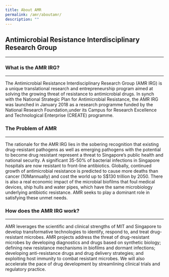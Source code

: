 ```yaml
---
title: About AMR
permalink: /amr/aboutamr/
description: ""
---
```

## Antimicrobial Resistance Interdisciplinary Research Group
-------------------------------------------------

### What is the AMR IRG?
--------------------

The Antimicrobial Resistance Interdisciplinary Research Group (AMR IRG) is a unique translational research and entrepreneurship program aimed at solving the growing threat of resistance to antimicrobial drugs. In synch with the National Strategic Plan for Antimicrobial Resistance, the AMR IRG was launched in January 2018 as a research programme funded by the National Research Foundation,under its Campus for Research Excellence and Technological Enterprise (CREATE) programme.

### The Problem of AMR
------------------

The rationale for the AMR IRG lies in the sobering recognition that existing drug-resistant pathogens as well as emerging pathogens with the potential to become drug resistant represent a threat to Singapore’s public health and national security. A significant 35-50% of bacterial infections in Singapore hospitals are now resistant to front-line antibiotics. Globally, continued growth of antimicrobial resistance is predicted to cause more deaths than cancer (10Mannually) and cost the world up to S$130 trillion by 2050. There is also a real economic impact of the microbial biofilms that foul medical devices, ship hulls and water pipes, which have the same microbiology underlying antibiotic resistance. AMR seeks to play a dominant role in satisfying these unmet needs.

### How does the AMR IRG work?
--------------------------

AMR leverages the scientific and clinical strengths of MIT and Singapore to develop transformative technologies to identify, respond to, and treat drug-resistant microbes. AMR projects address the threat of drug-resistant microbes by developing diagnostics and drugs based on synthetic biology; defining new resistance mechanisms in biofilms and dormant infections; developing anti-resistance drugs and drug delivery strategies; and exploiting host immunity to combat resistant microbes. We will also accelerate the pace of drug development by streamlining clinical trials and regulatory practice.